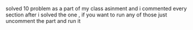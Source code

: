 solved 10 problem as a part of my class asinment and 
i commented every section after i solved the one ,
if you want to run any of those just uncomment the part and run it 
